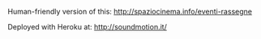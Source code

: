 Human-friendly version of this:
http://spaziocinema.info/eventi-rassegne

Deployed with Heroku at:
http://soundmotion.it/

